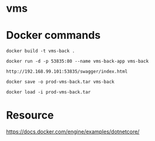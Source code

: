 # vms
# Docker commands
```
docker build -t vms-back .
```
```
docker run -d -p 53835:80 --name vms-back-app vms-back
```
```
http://192.168.99.101:53835/swagger/index.html
```
```
docker save -o prod-vms-back.tar vms-back
```
```
docker load -i prod-vms-back.tar
```

# Resource
https://docs.docker.com/engine/examples/dotnetcore/

